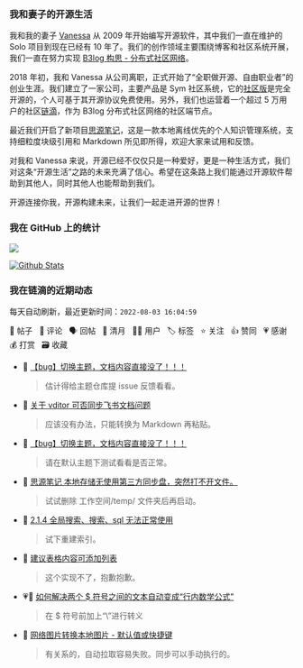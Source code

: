### 我和妻子的开源生活

我和我的妻子 [Vanessa](https://github.com/Vanessa219) 从 2009 年开始编写开源软件，其中我们一直在维护的 Solo 项目到现在已经有 10 年了。我们的创作领域主要围绕博客和社区系统开展，我们一直在努力实现 [B3log 构思 - 分布式社区网络](https://ld246.com/article/1546941897596)。

2018 年初，我和 Vanessa 从公司离职，正式开始了“全职做开源、自由职业者”的创业生涯。我们建立了一家公司，主要产品是 Sym 社区系统，它的[社区版](https://github.com/88250/symphony)是完全开源的，个人可基于其开源协议免费使用。另外，我们也运营着一个超过 5 万用户的社区[链滴](https://ld246.com)，作为 B3log 分布式社区网络的社区端节点。

最近我们开启了新项目[思源笔记](https://github.com/siyuan-note/siyuan)，这是一款本地离线优先的个人知识管理系统，支持细粒度块级引用和 Markdown 所见即所得，欢迎大家来试用和反馈。

对我和 Vanessa 来说，开源已经不仅仅只是一种爱好，更是一种生活方式，我们对这条“开源生活”之路的未来充满了信心。希望在这条路上我们能通过开源软件帮助到其他人，同时其他人也能帮助到我们。

开源连接你我，开源构建未来，让我们一起走进开源的世界！

### 我在 GitHub 上的统计

<a title="Hits" target="_blank" href="https://github.com/88250/88250"><img src="https://hits.b3log.org/88250/88250.svg"></a>

[![Github Stats](https://github-readme-stats.vercel.app/api?username=88250&theme=tokyonight&show_icons=true)](https://github.com/88250)

<!--events start -->

### 我在链滴的近期动态

每天自动刷新，最近更新时间：`2022-08-03 16:04:59`

📝 帖子 &nbsp; 💬 评论 &nbsp; 🗣 回帖 &nbsp; 🌙 清月 &nbsp; 👨‍💻 用户 &nbsp; 🏷️ 标签 &nbsp; ⭐️ 关注 &nbsp; 👍 赞同 &nbsp; 💗 感谢 &nbsp; 💰 打赏 &nbsp; 🗃 收藏

* 💬 [【bug】切换主题，文档内容直接没了！！！](https://ld246.com/article/1659497213173/comment/1659503803305#comments)

  > 估计得给主题仓库提 issue 反馈看看。
* 💬 [关于 vditor 可否同步飞书文档问题](https://ld246.com/article/1659499574262/comment/1659503724406#comments)

  > 应该没有办法，只能转换为 Markdown 再粘贴。
* 💬 [【bug】切换主题，文档内容直接没了！！！](https://ld246.com/article/1659497213173/comment/1659497471375#comments)

  > 请在默认主题下测试看看是否正常。
* 💬 [思源笔记 本地存储无使用第三方同步盘，突然打不开文件。](https://ld246.com/article/1659449981720/comment/1659489527611#comments)

  > 试试删除 工作空间/temp/ 文件夹后再启动。
* 💬 [2.1.4 全局搜索、搜索、sql 无法正常使用](https://ld246.com/article/1659407760863/comment/1659489285360#comments)

  > 试下重建索引。
* 💬 [建议表格内容可添加列表](https://ld246.com/article/1659431566049/comment/1659433833658#comments)

  > 这个实现不了，抱歉抱歉。
* 💗💬 [如何解决两个 $ 符号之间的文本自动变成“行内数学公式”](https://ld246.com/article/1659422043578/comment/1659423588055#comments)

  > 在 $ 符号前加上“\”进行转义
* 💬 [网络图片转换本地图片 - 默认值或快捷键](https://ld246.com/article/1659058515978/comment/1659428150277#comments)

  > 有关系的，自动拉取容易失败。同步可以手动执行的。


<!--events end -->
